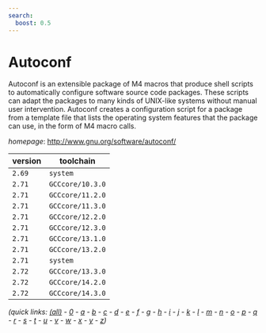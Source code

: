 ```yaml
---
search:
  boost: 0.5
---
```

# Autoconf

Autoconf is an extensible package of M4 macros that produce shell scripts  to automatically configure software source code packages. These scripts can adapt the  packages to many kinds of UNIX-like systems without manual user intervention. Autoconf  creates a configuration script for a package from a template file that lists the  operating system features that the package can use, in the form of M4 macro calls.

*homepage*: <http://www.gnu.org/software/autoconf/>

version | toolchain
--------|----------
``2.69`` | ``system``
``2.71`` | ``GCCcore/10.3.0``
``2.71`` | ``GCCcore/11.2.0``
``2.71`` | ``GCCcore/11.3.0``
``2.71`` | ``GCCcore/12.2.0``
``2.71`` | ``GCCcore/12.3.0``
``2.71`` | ``GCCcore/13.1.0``
``2.71`` | ``GCCcore/13.2.0``
``2.71`` | ``system``
``2.72`` | ``GCCcore/13.3.0``
``2.72`` | ``GCCcore/14.2.0``
``2.72`` | ``GCCcore/14.3.0``


*(quick links: [(all)](../index.md) - [0](../0/index.md) - [a](../a/index.md) - [b](../b/index.md) - [c](../c/index.md) - [d](../d/index.md) - [e](../e/index.md) - [f](../f/index.md) - [g](../g/index.md) - [h](../h/index.md) - [i](../i/index.md) - [j](../j/index.md) - [k](../k/index.md) - [l](../l/index.md) - [m](../m/index.md) - [n](../n/index.md) - [o](../o/index.md) - [p](../p/index.md) - [q](../q/index.md) - [r](../r/index.md) - [s](../s/index.md) - [t](../t/index.md) - [u](../u/index.md) - [v](../v/index.md) - [w](../w/index.md) - [x](../x/index.md) - [y](../y/index.md) - [z](../z/index.md))*

